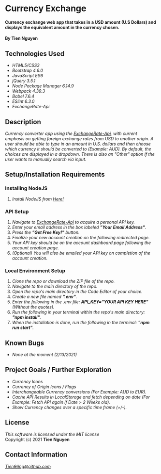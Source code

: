 # Currency Exchange

#### Currency exchange web app that takes in a USD amount (U.S Dollars) and displays the equivalent amount in the currency chosen.

#### By Tien Nguyen

## Technologies Used

* _HTML5/CSS3_
* _Bootstrap 4.6.0_
* _JavaScript ES6_
* _jQuery 3.5.1_
* _Node Package Manager 6.14.9_
* _Webpack 4.39.3_
* _Babel 7.6.4_
* _ESlint 6.3.0_
* _ExchangeRate-Api_

## Description

_Currency converter app using the [ExchangeRate-Api](https://www.exchangerate-api.com/), with current emphasis on getting foreign exchange rates from USD to another origin. A user should be able to type in an amount in U.S. dollars and then choose which currency it should be converted to (Example: AUD). By default, the choices are displayed in a dropdown. There is also an "Other" option if the user wants to manually search via input._

## Setup/Installation Requirements

### Installing NodeJS
1. _Install NodeJS from [Here!](https://nodejs.org/en/)_

### API Setup
1. _Navigate to [ExchangeRate-Api](https://www.exchangerate-api.com/) to acquire a personal API key._
2. _Enter your email address in the box labeled __"Your Email Address"__._
3. _Press the __"Get Free Key!"__ button._
4. _Finalize your new account creation on the following redirected page._
5. _Your API key should be on the account dashboard page following the account creation page._
6. _(Optional) You will also be emailed your API key on completion of the account creation._

### Local Environment Setup
1. _Clone the repo or download the ZIP file of the repo._
2. _Navigate to the main directory of the repo._
3. _Open the repo's main directory in the Code Editor of your choice._
4. _Create a new file named __".env"__._
5. _Enter the following in the .env file: __API_KEY="YOUR API KEY HERE"__ (Without the quotes)._
6. _Run the following in your terminal within the repo's main directory: __"npm install"__._
7. _When the installation is done, run the following in the terminal: __"npm run start"__._

## Known Bugs

* _None at the moment (2/13/2021)_

## Project Goals / Further Exploration

* _Currency Icons_
* _Currency of Origin Icons / Flags_
* _Interchangeable Currency conversions (For Example: AUD to EUR)._
* _Cache API Results in LocalStorage and fetch depending on date (For Example: Fetch API again if Date > 2 Weeks old)._
* _Show Currency changes over a specific time frame (+/-)._

## License
_This software is licensed under the MIT license_\
Copyright (c) 2021 __Tien Nguyen__

## Contact Information
_<Tien96ng@github.com>_